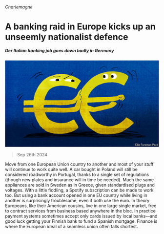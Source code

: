 ###### Charlemagne

# A banking raid in Europe kicks up an unseemly nationalist defence 

##### Der Italian banking job goes down badly in Germany 

![image](images/20240928_EUD000.jpg) 

> Sep 26th 2024 

Move from one European Union country to another and most of your stuff will continue to work quite well. A car bought in Poland will still be considered roadworthy in Portugal, thanks to a single set of regulations (though new plates and insurance will in time be needed). Much the same appliances are sold in Sweden as in Greece, given standardised plugs and voltages. With a little fiddling, a Spotify subscription can be made to work too. But using a bank account opened in one EU country while living in another is surprisingly troublesome, even if both use the euro. In theory Europeans, like their American cousins, live in one large single market, free to contract services from business based anywhere in the bloc. In practice payment systems sometimes accept only cards issued by local banks—and good luck getting your Finnish bank to fund a Spanish mortgage. Finance is where the European ideal of a seamless union often falls shortest.

